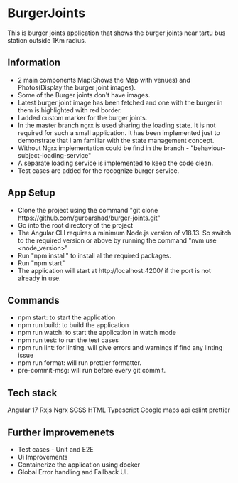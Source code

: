 # BurgerJoints

This is burger joints application that shows the burger joints near tartu bus station outside 1Km radius.

## Information

- 2 main components Map(Shows the Map with venues) and Photos(Display the burger joint images).
- Some of the Burger joints don't have images.
- Latest burger joint image has been fetched and one with the burger in them is highlighted with red border.
- I added custom marker for the burger joints.
- In the master branch ngrx is used sharing the loading state. It is not required for such a small application. It has been implemented just to demonstrate that i am familiar with the state management concept.
- Without Ngrx implementation could be find in the branch - "behaviour-subject-loading-service"
- A separate loading service is implemented to keep the code clean.
- Test cases are added for the recognize burger service.

## App Setup

- Clone the project using the command "git clone https://github.com/gurparshad/burger-joints.git"
- Go into the root directory of the project
- The Angular CLI requires a minimum Node.js version of v18.13. So switch to the required version or above by running the command "nvm use <node_version>"
- Run "npm install" to install al the required packages.
- Run "npm start"
- The application will start at http://localhost:4200/ if the port is not already in use.

## Commands

- npm start: to start the application
- npm run build: to build the application
- npm run watch: to start the application in watch mode
- npm run test: to run the test cases
- npm run lint: for linting, will give errors and warnings if find any linting issue
- npm run format: will run prettier formatter.
- pre-commit-msg: will run before every git commit.

## Tech stack

Angular 17
Rxjs
Ngrx
SCSS
HTML
Typescript
Google maps api
eslint
prettier

## Further improvemenets

- Test cases - Unit and E2E
- Ui Improvements
- Containerize the application using docker
- Global Error handling and Fallback UI.
